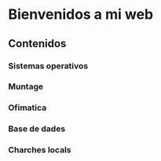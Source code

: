 # Bienvenidos a mi web

## Contenidos 

### Sistemas operativos 

### Muntage 

### Ofimatica 

### Base de dades 

### Charches locals